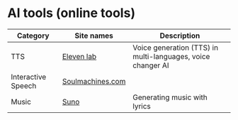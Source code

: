 # AI tools (online tools)

|Category|Site names|Description|
|---|---|---|
|TTS|[Eleven lab](https://elevenlabs.io/)|Voice generation (TTS) in multi-languages, voice changer AI|
|Interactive Speech|[Soulmachines.com](https://www.soulmachines.com/)||
|Music|[Suno](https://www.suno.ai/)|Generating music with lyrics|
